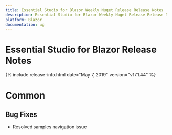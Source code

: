 ```yaml
---
title: Essential Studio for Blazor Weekly Nuget Release Release Notes  
description: Essential Studio for Blazor Weekly Nuget Release Release Notes  
platform: Blazor
documentation: ug
---
```


# Essential Studio for Blazor  Release Notes  

{% include release-info.html date="May 7, 2019"  version="v17.1.44" %} 


# Common

## Bug Fixes

- Resolved samples navigation issue